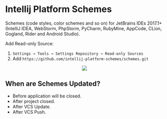 # Intellij Platform Schemes

Schemes (code styles, color schemes and so on) for JetBrains IDEs 2017.1+ (IntelliJ IDEA, WebStorm, PhpStorm, PyCharm, RubyMine, AppCode, CLion, Gogland, Rider and Android Studio).

Add Read-only Source: 

1. `Settings → Tools → Settings Repository → Read-only Sources`
2. Add `https://github.com/intellij-platform-schemes/schemes.git`

<p align="center"><img src="https://media.githubusercontent.com/media/intellij-platform-schemes/schemes/a74f4f568921a89158a297697d168b463a3da863/settings-page.png"/></p>

## When are Schemes Updated?

* Before application will be closed.
* After project closed.
* After VCS Update.
* After VCS Push.
